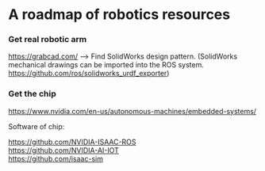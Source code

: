 # A roadmap of robotics resources

### Get real robotic arm

https://grabcad.com/ --> Find SolidWorks design pattern. (SolidWorks mechanical drawings can be imported into the ROS system. https://github.com/ros/solidworks_urdf_exporter)

### Get the chip 

https://www.nvidia.com/en-us/autonomous-machines/embedded-systems/

Software of chip:

https://github.com/NVIDIA-ISAAC-ROS  
https://github.com/NVIDIA-AI-IOT  
https://github.com/isaac-sim

###  
